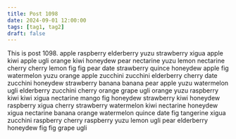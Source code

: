```yaml
---
title: Post 1098
date: 2024-09-01 12:00:00
tags: [tag1, tag2]
draft: false
---
```

This is post 1098.
apple
raspberry
elderberry
yuzu
strawberry
xigua
apple
kiwi
apple
ugli
orange
kiwi
honeydew
pear
nectarine
yuzu
lemon
nectarine
cherry
cherry
lemon
fig
fig
pear
date
strawberry
quince
honeydew
apple
fig
watermelon
yuzu
orange
apple
zucchini
zucchini
elderberry
cherry
date
zucchini
honeydew
strawberry
banana
banana
pear
apple
yuzu
watermelon
ugli
elderberry
zucchini
cherry
orange
grape
ugli
orange
yuzu
raspberry
kiwi
kiwi
xigua
nectarine
mango
fig
honeydew
strawberry
kiwi
honeydew
raspberry
xigua
cherry
strawberry
watermelon
kiwi
nectarine
honeydew
xigua
nectarine
banana
orange
watermelon
quince
date
fig
tangerine
xigua
zucchini
raspberry
cherry
raspberry
yuzu
lemon
ugli
pear
elderberry
honeydew
fig
fig
grape
ugli
